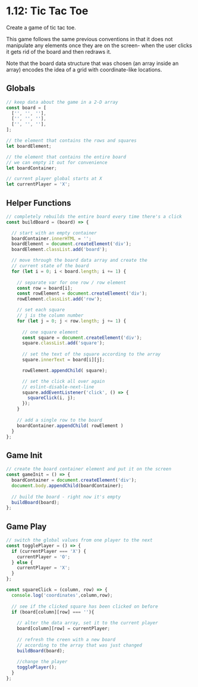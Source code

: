 # 1.12: Tic Tac Toe

Create a game of tic tac toe.

This game follows the same previous conventions in that it does not manipulate any elements once they are on the screen- when the user clicks it gets rid of the board and then redraws it.

Note that the board data structure that was chosen \(an array inside an array\) encodes the idea of a grid with coordinate-like locations.

## Globals

```javascript
// keep data about the game in a 2-D array
const board = [
  ['', '', ''],
  ['', '', ''],
  ['', '', ''],
];

// the element that contains the rows and squares
let boardElement;

// the element that contains the entire board
// we can empty it out for convenience
let boardContainer;

// current player global starts at X
let currentPlayer = 'X';
```

## Helper Functions

```javascript
// completely rebuilds the entire board every time there's a click
const buildBoard = (board) => {

  // start with an empty container
  boardContainer.innerHTML = '';
  boardElement = document.createElement('div');
  boardElement.classList.add('board');

  // move through the board data array and create the
  // current state of the board
  for (let i = 0; i < board.length; i += 1) {
  
    // separate var for one row / row element
    const row = board[i];
    const rowElement = document.createElement('div');
    rowElement.classList.add('row');

    // set each square
    // j is the column number
    for (let j = 0; j < row.length; j += 1) {
    
      // one square element
      const square = document.createElement('div');
      square.classList.add('square');
      
      // set the text of the square according to the array
      square.innerText = board[i][j];

      rowElement.appendChild( square);

      // set the click all over again
      // eslint-disable-next-line
      square.addEventListener('click', () => {
        squareClick(i, j);
      });
    }
    
    // add a single row to the board
    boardContainer.appendChild( rowElement )
  }
};

```

## Game Init

```javascript
// create the board container element and put it on the screen
const gameInit = () => {
  boardContainer = document.createElement('div');
  document.body.appendChild(boardContainer);
  
  // build the board - right now it's empty
  buildBoard(board);
};
```

## Game Play

```javascript
// switch the global values from one player to the next
const togglePlayer = () => {
  if (currentPlayer === 'X') {
    currentPlayer = 'O';
  } else {
    currentPlayer = 'X';
  }
};

const squareClick = (column, row) => {
  console.log('coordinates',column,row);
  
  // see if the clicked square has been clicked on before
  if (board[column][row] === ''){
  
    // alter the data array, set it to the current player
    board[column][row] = currentPlayer;
    
    // refresh the creen with a new board
    // according to the array that was just changed
    buildBoard(board);
    
    //change the player
    togglePlayer();
  }
};
```

